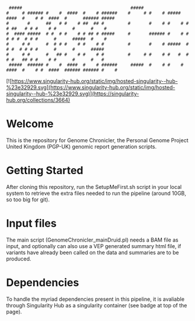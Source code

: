 	 #####                                         #####                                                            
	#     # ###### #    #  ####  #    # ######    #     # #    # #####   ####  #    # #  ####  #      ###### #####  
	#       #      ##   # #    # ##  ## #         #       #    # #    # #    # ##   # # #    # #      #      #    # 
	#  #### #####  # #  # #    # # ## # #####     #       ###### #    # #    # # #  # # #      #      #####  #    # 
	#     # #      #  # # #    # #    # #         #       #    # #####  #    # #  # # # #      #      #      #####  
	#     # #      #   ## #    # #    # #         #     # #    # #   #  #    # #   ## # #    # #      #      #   #  
	 #####  ###### #    #  ####  #    # ######     #####  #    # #    #  ####  #    # #  ####  ###### ###### #    #  




[![https://www.singularity-hub.org/static/img/hosted-singularity--hub-%23e32929.svg](https://www.singularity-hub.org/static/img/hosted-singularity--hub-%23e32929.svg)](https://singularity-hub.org/collections/3664)


# Welcome

This is the repository for Genome Chronicler, the Personal Genome Project United Kingdom (PGP-UK) genomic report generation scripts. 

# Getting Started

After cloning this repository, run the SetupMeFirst.sh script in your local system to retrieve the extra files needed to run the pipeline (around 10GB, so too big for git). 

# Input files

The main script (GenomeChronicler_mainDruid.pl) needs a BAM file as input, and optionally can also use a VEP generated summary html file, if variants have already been called on the data and summaries are to be produced.

# Dependencies

To handle the myriad dependencies present in this pipeline, it is avaliable through Singularity Hub as a singularity container (see badge at top of the page). 

